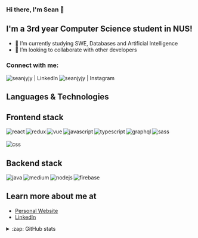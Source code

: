 ### Hi there, I'm Sean 👋

## I'm a 3rd year Computer Science student in NUS!

- 🌱 I’m currently studying SWE, Databases and Artificial Intelligence
- 🔭 I’m looking to collaborate with other developers

### Connect with me:

<!-- [<img align="left" alt="<my website>.com" src="https://raw.githubusercontent.com/iconic/open-iconic/master/svg/globe.svg" />][website] -->

[<img align="left" alt="seanjyjy | LinkedIn" src="https://img.shields.io/badge/linkedin-%230077B5.svg?&style=for-the-badge&logo=linkedin&logoColor=white" />][linkedin]
[<img align="left" alt="seanjyjy | Instagram" src="https://img.shields.io/badge/instagram-%23E4405F.svg?&style=for-the-badge&logo=instagram&logoColor=white" />][instagram]

<!-- [<img align="left" alt="seanjyjy | Medium" src="https://img.shields.io/badge/medium-%2312100E.svg?&style=for-the-badge&logo=medium&logoColor=white" />][medium] -->

<br />

## Languages & Technologies

## Frontend stack
<img align="left" alt="react" src="https://img.shields.io/badge/-React-white?&style=for-the-badge&logo=React&logoColor=%23ffffff&color=blue" margin="10px 0"/>
<img align="left" alt="redux" src="https://img.shields.io/badge/-Redux-white?&style=for-the-badge&logo=Redux&logoColor=%23ffffff&color=8964C5" />
<!-- https://github.com/simple-icons/simple-icons/pull/6194 -->
<img align="left" alt="vue" src="https://img.shields.io/badge/-Vue-white?&style=for-the-badge&logo=Vue.js&logoColor=%23ffffff&color=4FC08D" />
<img align="left" alt="javascript" src="https://img.shields.io/badge/-JavaScript-white?&style=for-the-badge&logo=JavaScript&logoColor=%23ffffff&color=deb41f" />
<img align="left" alt="typescript" src="https://img.shields.io/badge/-TypeScript-blue?&style=for-the-badge&logo=TypeScript&logoColor=%23ffffff" />
<img align="left" alt="graphql" src="https://img.shields.io/badge/-GraphQL-white?&style=for-the-badge&logo=GraphQL&logoColor=%23ffffff&color=E434AA" />
<img align="left" alt="sass" src="https://img.shields.io/badge/-Sass-white?&style=for-the-badge&logo=Sass&logoColor=%23ffffff&color=CC6699" />

<br/>
<br/>

<img align="left" alt="css" src="https://img.shields.io/badge/-CSS-white?&style=for-the-badge&logo=CSS3&logoColor=%23ffffff&color=1572B6" />

<br/>

## Backend stack

<img align="left" alt="java" src="https://img.shields.io/badge/-Java-white?&style=for-the-badge&logo=Java&logoColor=%23ffffff&color=E06C00" />
<img align="left" alt="medium" src="https://img.shields.io/badge/postgres-%23316192.svg?&style=for-the-badge&logo=postgresql&logoColor=white" />
<img align="left" alt="nodejs" src="https://img.shields.io/badge/node.js%20-%2343853D.svg?&style=for-the-badge&logo=node.js&logoColor=white" />
<img align="left" alt="firebase" src="https://img.shields.io/badge/-Firebase-white?&style=for-the-badge&logo=Firebase&logoColor=%23ffffff&color=dbab00" />

<br/>

## Learn more about me at

- [Personal Website](https://www.seanlumjy.com/)
- [LinkedIn](https://www.linkedin.com/in/jyjy98/)

<details>
  
  <summary>:zap: GitHub stats</summary>
  <img alt="Sean's Github stats" src="https://github-readme-stats.vercel.app/api?username=seanjyjy&show_icons=true&theme=material-palenight&count_private=true" />
  <div><img alt="Sean's Most Used Languages" src="https://github-readme-stats.vercel.app/api/top-langs/?username=seanjyjy&langs_count=6&exclude_repo=MemorizeTutorial,Snake-Game" /></div>
</details>

<!-- [website]: <my website> -->

[instagram]: https://www.instagram.com/sean_cooperfield/
[linkedin]: https://www.linkedin.com/in/jyjy98/
